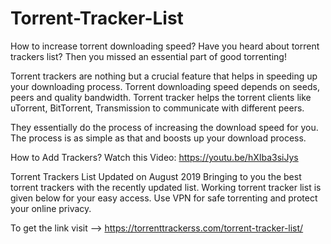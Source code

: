 # Torrent-Tracker-List
How to increase torrent downloading speed? Have you heard about torrent trackers list? Then you missed an essential part of good torrenting!

Torrent trackers are nothing but a crucial feature that helps in speeding up your downloading process. Torrent downloading speed depends on seeds, peers and quality bandwidth. Torrent tracker helps the torrent clients like uTorrent, BitTorrent, Transmission to communicate with different peers.

They essentially do the process of increasing the download speed for you. The process is as simple as that and boosts up your download process.

How to Add Trackers?
Watch this Video: https://youtu.be/hXIba3siJys

Torrent Trackers List Updated on August 2019
Bringing to you the best torrent trackers with the recently updated list. Working torrent tracker list is given below for your easy access. Use VPN for safe torrenting and protect your online privacy.

To get the link visit --> https://torrenttrackerss.com/torrent-tracker-list/

